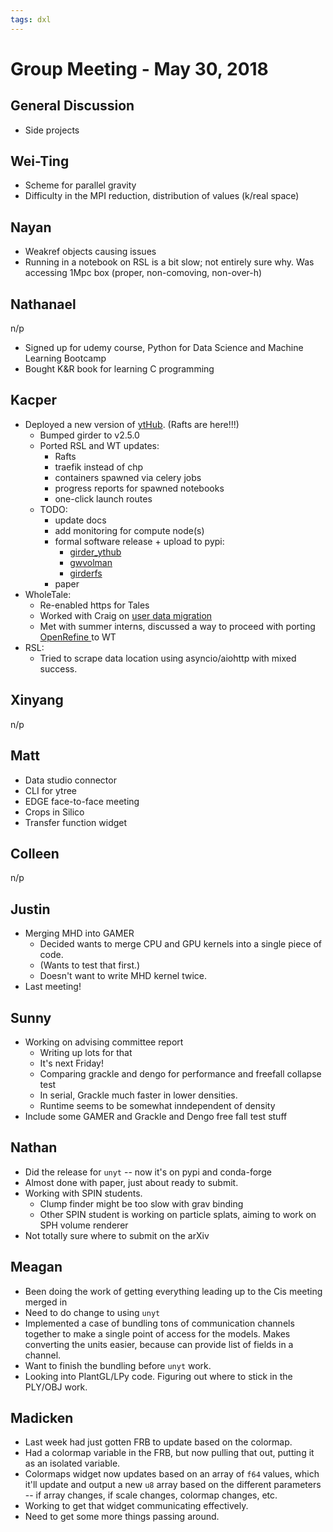 ```yaml
---
tags: dxl
---
```


# Group Meeting - May 30, 2018

## General Discussion

 * Side projects

## Wei-Ting

 * Scheme for parallel gravity
 * Difficulty in the MPI reduction, distribution of values (k/real space)

## Nayan

 * Weakref objects causing issues
 * Running in a notebook on RSL is a bit slow; not entirely sure why.  Was accessing 1Mpc box (proper, non-comoving, non-over-h)

## Nathanael

n/p

* Signed up for udemy course, Python for Data Science and Machine Learning Bootcamp
* Bought K&R book for learning C programming

## Kacper

 * Deployed a new version of [ytHub](https://hub.yt). (Rafts are here!!!)
     * Bumped girder to v2.5.0
     * Ported RSL and WT updates:
         * Rafts
         * traefik instead of chp
         * containers spawned via celery jobs
         * progress reports for spawned notebooks
         * one-click launch routes
     * TODO:
         * update docs
         * add monitoring for compute node(s)
         * formal software release + upload to pypi:
             * [girder_ythub](https://github.com/data-exp-lab/girder_ythub)
             * [gwvolman](https://github.com/data-exp-lab/gwvolman)
             * [girderfs](https://github.com/data-exp-lab/girderfs)
         * paper
 * WholeTale:
     * Re-enabled https for Tales
     * Worked with Craig on [user data migration](https://github.com/whole-tale/terraform_deployment/issues/21)
     * Met with summer interns, discussed a way to proceed with porting [OpenRefine ](http://openrefine.org/) to WT
 * RSL:
     * Tried to scrape data location using asyncio/aiohttp with mixed success. 

## Xinyang

n/p

## Matt

 * Data studio connector
 * CLI for ytree
 * EDGE face-to-face meeting
 * Crops in Silico
 * Transfer function widget

## Colleen

n/p

## Justin

 * Merging MHD into GAMER
     * Decided wants to merge CPU and GPU kernels into a single piece of code.
     * (Wants to test that first.)
     * Doesn't want to write MHD kernel twice.
 * Last meeting!

## Sunny

 * Working on advising committee report
     * Writing up lots for that
     * It's next Friday!
     * Comparing grackle and dengo for performance and freefall collapse test
     * In serial, Grackle much faster in lower densities.
     * Runtime seems to be somewhat inndependent of density
  * Include some GAMER and Grackle and Dengo free fall test stuff

## Nathan

 * Did the release for `unyt` -- now it's on pypi and conda-forge
 * Almost done with paper, just about ready to submit.
 * Working with SPIN students.
   * Clump finder might be too slow with grav binding
   * Other SPIN student is working on particle splats, aiming to work on SPH volume renderer
 * Not totally sure where to submit on the arXiv

## Meagan

 * Been doing the work of getting everything leading up to the Cis meeting merged in
 * Need to do change to using `unyt`
 * Implemented a case of bundling tons of communication channels together to make a single point of access for the models.  Makes converting the units easier, because can provide list of fields in a channel.
 * Want to finish the bundling before `unyt` work.
 * Looking into PlantGL/LPy code.  Figuring out where to stick in the PLY/OBJ work.

## Madicken

 * Last week had just gotten FRB to update based on the colormap.
 * Had a colormap variable in the FRB, but now pulling that out, putting it as an isolated variable.
 * Colormaps widget now updates based on an array of `f64` values, which it'll update and output a new `u8` array based on the different parameters -- if array changes, if scale changes, colormap changes, etc.
 * Working to get that widget communicating effectively.
 * Need to get some more things passing around.